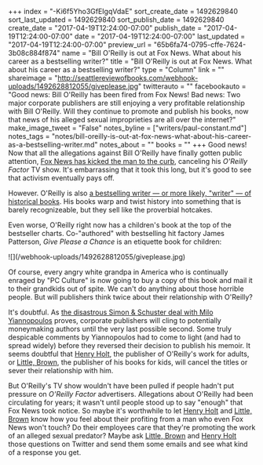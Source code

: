 +++
index = "-Ki6f5Yho3GfEIgqVdaE"
sort_create_date = 1492629840
sort_last_updated = 1492629840
sort_publish_date = 1492629840
create_date = "2017-04-19T12:24:00-07:00"
publish_date = "2017-04-19T12:24:00-07:00"
date = "2017-04-19T12:24:00-07:00"
last_updated = "2017-04-19T12:24:00-07:00"
preview_url = "65b6fa74-0795-cffe-7624-3b08c884f874"
name = "Bill O'Reilly is out at Fox News. What about his career as a bestselling writer?"
title = "Bill O'Reilly is out at Fox News. What about his career as a bestselling writer?"
type = "Column"
link = ""
shareimage = "http://seattlereviewofbooks.com/webhook-uploads/1492628812055/giveplease.jpg"
twitterauto = ""
facebookauto = "Good news: Bill O'Reilly has been fired from Fox News! Bad news: Two major corporate publishers are still enjoying a very profitable relationship with Bill O'Reilly. Will they continue to promote and publish his books, now that news of his alleged sexual improprieties are all over the internet?"
make_image_tweet = "False"
notes_byline = ["writers/paul-constant.md"]
notes_tags = "notes/bill-oreilly-is-out-at-fox-news-what-about-his-career-as-a-bestselling-writer.md"
notes_about = ""
books = ""
+++
Good news! Now that all the allegations against Bill O'Reilly have finally gotten public attention, [Fox News has kicked the man to the curb](http://www.latimes.com/business/hollywood/la-fi-ct-oreilly-fired-20170419-story.html), canceling his *O'Reilly Factor* TV show. It's embarrassing that it took this long, but it's good to see that activism eventually pays off.

However. O'Reilly is also [a bestselling writer — or more likely, "writer" — of historical books](http://www.slate.com/articles/arts/books/2015/12/bill_o_reilly_s_killing_reagan_and_his_other_historical_thrillers_reviewed.html). His books warp and twist history into something that is barely recognizeable, but they sell like the proverbial hotcakes.

Even worse, O'Reilly right now has a children's book at the top of the bestseller charts. Co-"authored" with bestselling hit factory James Patterson, *Give Please a Chance* is an etiquette book for children:

<p class="image">![](/webhook-uploads/1492628812055/giveplease.jpg)</p>

Of course, every angry white grandpa in America who is continually enraged by "PC Culture" is now going to buy a copy of this book and mail it to their grandkids out of spite. We can't do anything about those horrible people. But will publishers think twice about their relationship with O'Reilly?

It's doubtful. As [the disastrous Simon & Schuster deal with Milo Yiannopoulos](http://www.seattlereviewofbooks.com/notes/2017/02/21/simon-schuster-finally-cancels-dangerous-by-milo-yiannopoulos/) proves, corporate publishers will cling to potentially moneymaking authors until the very last possible second. Some truly despicable comments by Yiannopoulos had to come to light (and had to spread widely) before they reversed their decision to publish his memoir. It seems doubtful that [Henry Holt](http://us.macmillan.com/author/billoreilly/), the publisher of O'Reilly's work for adults, or [Little, Brown](https://www.hachettebookgroup.com/authors/bill-oreilly-kids/), the publisher of his books for kids, will cancel the titles or sever their relationship with him. 

But O'Reilly's TV show wouldn't have been pulled if people hadn't put pressure on *O'Reilly Factor* advertisers. Allegations about O'Reilly had been circulating for years; it wasn't until people stood up to say "enough" that Fox News took notice. So maybe it's worthwhile to let [Henry Holt](http://us.macmillan.com/henryholt) and [Little, Brown](http://www.littlebrown.com/) know how you feel about their profiting from a man who even Fox News won't touch? Do their employees care that they're promoting the work of an alleged sexual predator? Maybe ask [Little, Brown](https://twitter.com/littlebrown) and [Henry Holt](https://twitter.com/littlebrown) those questions on Twitter and send them some emails and see what kind of a response you get.